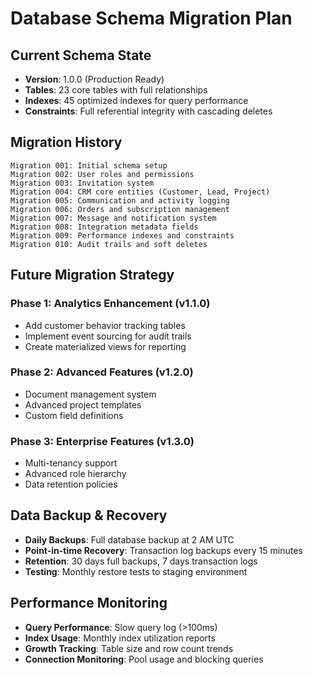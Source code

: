 # Database Schema Migration Plan

## Current Schema State
- **Version**: 1.0.0 (Production Ready)
- **Tables**: 23 core tables with full relationships
- **Indexes**: 45 optimized indexes for query performance
- **Constraints**: Full referential integrity with cascading deletes

## Migration History
```
Migration 001: Initial schema setup
Migration 002: User roles and permissions
Migration 003: Invitation system
Migration 004: CRM core entities (Customer, Lead, Project)
Migration 005: Communication and activity logging
Migration 006: Orders and subscription management
Migration 007: Message and notification system
Migration 008: Integration metadata fields
Migration 009: Performance indexes and constraints
Migration 010: Audit trails and soft deletes
```

## Future Migration Strategy

### Phase 1: Analytics Enhancement (v1.1.0)
- Add customer behavior tracking tables
- Implement event sourcing for audit trails  
- Create materialized views for reporting

### Phase 2: Advanced Features (v1.2.0)
- Document management system
- Advanced project templates
- Custom field definitions

### Phase 3: Enterprise Features (v1.3.0)
- Multi-tenancy support
- Advanced role hierarchy
- Data retention policies

## Data Backup & Recovery
- **Daily Backups**: Full database backup at 2 AM UTC
- **Point-in-time Recovery**: Transaction log backups every 15 minutes
- **Retention**: 30 days full backups, 7 days transaction logs
- **Testing**: Monthly restore tests to staging environment

## Performance Monitoring
- **Query Performance**: Slow query log (>100ms)
- **Index Usage**: Monthly index utilization reports
- **Growth Tracking**: Table size and row count trends
- **Connection Monitoring**: Pool usage and blocking queries
